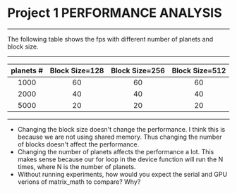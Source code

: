 
Project 1 PERFORMANCE ANALYSIS
=========
----------------------------------------------------------

The following table shows the fps with different number of planets and block size.

--------------------------------------------------------
| planets #|     Block Size=128    |  Block Size=256  | Block Size=512|
|:---------:|:-----------------:|:-----------------:|:-----------:|
|    1000     |         60       |       60       |  60|
|    2000     |         40        |       40       | 40|
|   5000     |         20        |       20        | 20|
------------------------------------------------------------
* Changing the block size doesn't change the performance. I think this is because we are not using shared memory. Thus changing the number of blocks doesn't affect the performance.
* Changing the number of planets affects the performance a lot. This makes sense because our for loop in the device function will run the N times, where N is the number of planets. 
* Without running experiments, how would you expect the serial and GPU verions
  of matrix_math to compare?  Why?



